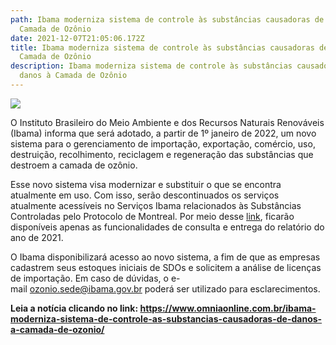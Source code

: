 ```yaml
---
path: Ibama moderniza sistema de controle às substâncias causadoras de danos à
  Camada de Ozônio
date: 2021-12-07T21:05:06.172Z
title: Ibama moderniza sistema de controle às substâncias causadoras de danos à
  Camada de Ozônio
description: Ibama moderniza sistema de controle às substâncias causadoras de
  danos à Camada de Ozônio
---
```

<!--StartFragment-->

![](https://www.omniaonline.com.br/wp-content/uploads/2021/12/Site-3-50.png)

O Instituto Brasileiro do Meio Ambiente e dos Recursos Naturais Renováveis (Ibama) informa que será adotado, a partir de 1º janeiro de 2022, um novo sistema para o gerenciamento de importação, exportação, comércio, uso, destruição, recolhimento, reciclagem e regeneração das substâncias que destroem a camada de ozônio.

Esse novo sistema visa modernizar e substituir o que se encontra atualmente em uso. Com isso, serão descontinuados os serviços atualmente acessíveis no Serviços Ibama relacionados às Substâncias Controladas pelo Protocolo de Montreal. Por meio desse [link](https://servicos.ibama.gov.br/ctf/sistema.php), ficarão disponíveis apenas as funcionalidades de consulta e entrega do relatório do ano de 2021.

O Ibama disponibilizará acesso ao novo sistema, a fim de que as empresas cadastrem seus estoques iniciais de SDOs e solicitem a análise de licenças de importação. Em caso de dúvidas, o e-mail [ozonio.sede@ibama.gov.br](mailto:ozonio.sede@ibama.gov.br) poderá ser utilizado para esclarecimentos.

**Leia a notícia clicando no link: https://www.omniaonline.com.br/ibama-moderniza-sistema-de-controle-as-substancias-causadoras-de-danos-a-camada-de-ozonio/**

<!--EndFragment-->